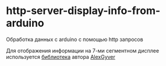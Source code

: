 # http-server-display-info-from-arduino
Обработка данных с arduino с помощью http запросов

Для отображения информации на 7-ми сегментном дисплее используется [библиотека](https://alexgyver.ru/tm74hc595_display/) автора [AlexGyver](https://github.com/AlexGyver)
